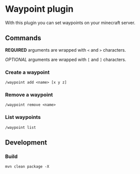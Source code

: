 # Waypoint plugin

With this plugin you can set waypoints on your minecraft server.

## Commands
**REQUIRED** arguments are wrapped with `<` and `>` characters.

*OPTIONAL* arguments are wrapped with `[` and `]` characters.


### Create a waypoint
`/waypoint add <name> [x y z]`

### Remove a waypoint
`/waypoint remove <name>`

### List waypoints
`/waypoint list`

## Development
### Build
`mvn clean package -X`
